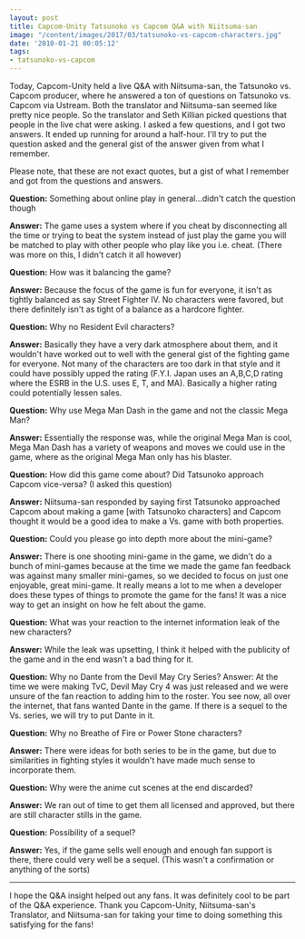 ```yaml
---
layout: post
title: Capcom-Unity Tatsunoko vs Capcom Q&A with Niitsuma-san
image: "/content/images/2017/03/tatsunoko-vs-capcom-characters.jpg"
date: '2010-01-21 00:05:12'
tags:
- tatsunoko-vs-capcom
---
```


Today, Capcom-Unity held a live Q&amp;A with Niitsuma-san, the Tatsunoko vs. Capcom producer,  where he answered a ton of questions on Tatsunoko vs. Capcom via Ustream. Both the translator and Niitsuma-san seemed like pretty nice people. So the translator and Seth Killian picked questions that people in the live chat were asking. I asked a few questions, and I got two answers. It ended up running for around a half-hour. I'll try to put the question asked and the general gist of the answer given from what I remember.

Please note, that these are not exact quotes, but a gist of what I remember and got from the questions and answers.

**Question:** Something about online play in general...didn't catch the question though

**Answer:** The game uses a system where if you cheat by disconnecting all the time or trying to beat the system instead of just play the game you will be matched to play with other people who play like you i.e. cheat. (There was more on this, I didn't catch it all however)

**Question:** How was it balancing the game?

**Answer:** Because the focus of the game is fun for everyone, it isn't as tightly balanced as say Street Fighter IV. No characters were favored, but there definitely isn't as tight of a balance as a hardcore fighter.

**Question:** Why no Resident Evil characters?

**Answer:** Basically they have a very dark atmosphere about them, and it wouldn't have worked out to well with the general gist of the fighting game for everyone. Not many of the characters are too dark in that style and it could have possibly upped the rating (F.Y.I. Japan uses an A,B,C,D rating where the ESRB in the U.S. uses E, T, and MA). Basically a higher rating could potentially lessen sales.

**Question:** Why use Mega Man Dash in the game and not the classic Mega Man?

**Answer:** Essentially the response was, while the original Mega Man is cool, Mega Man Dash has a variety of weapons and moves we could use in the game, where as the original Mega Man only has his blaster.

**Question:** How did this game come about? Did Tatsunoko approach Capcom vice-versa? (I asked this question)

**Answer:** Niitsuma-san responded by saying first Tatsunoko approached Capcom about making a game [with Tatsunoko characters] and Capcom thought it would be a good idea to make a Vs. game with both properties.

**Question:** Could you please go into depth more about the mini-game?

**Answer:** There is one shooting mini-game in the game, we didn't do a bunch of mini-games because at the time we made the game fan feedback was against many smaller mini-games, so we decided to focus on just one enjoyable, great mini-game.
It really means a lot to me when a developer does these types of things to promote the game for the fans! It was a nice way to get an insight on how he felt about the game.

**Question:** What was your reaction to the internet information leak of the new characters?

**Answer:** While the leak was upsetting, I think it helped with the publicity of the game and in the end wasn't a bad thing for it.

**Question:** Why no Dante from the Devil May Cry Series?
Answer: At the time we were making TvC, Devil May Cry 4 was just released and we were unsure of the fan reaction to adding him to the roster. You see now, all over the internet, that fans wanted Dante in the game. If there is a sequel to the Vs. series, we will try to put Dante in it.

**Question:** Why no Breathe of Fire or Power Stone characters?

**Answer:** There were ideas for both series to be in the game, but due to similarities in fighting styles it wouldn't have made much sense to incorporate them.

**Question:** Why were the anime cut scenes at the end discarded?

**Answer:** We ran out of time to get them all licensed and approved, but there are still character stills in the game.

**Question:** Possibility of a sequel?

**Answer:** Yes, if the game sells well enough and enough fan support is there, there could very well be a sequel. (This wasn't a confirmation or anything of the sorts)

---

I hope the Q&A insight helped out any fans. It was definitely cool to be part of the Q&amp;A experience. Thank you Capcom-Unity, Niitsuma-san's Translator, and Niitsuma-san for taking your time to doing something this satisfying for the fans!